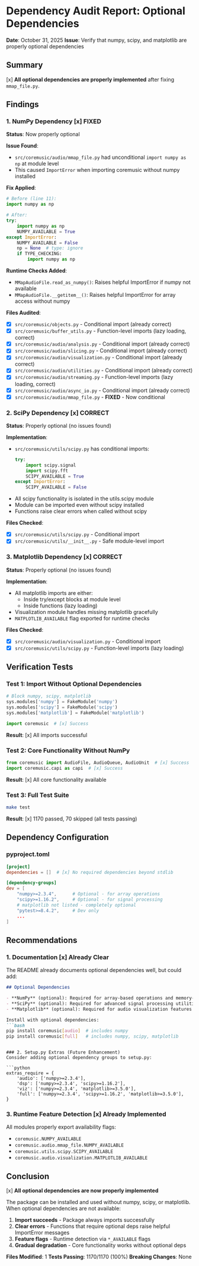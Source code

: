# Dependency Audit Report: Optional Dependencies

**Date**: October 31, 2025
**Issue**: Verify that numpy, scipy, and matplotlib are properly optional dependencies

## Summary

[x] **All optional dependencies are properly implemented** after fixing `mmap_file.py`.

## Findings

### 1. NumPy Dependency [x] FIXED

**Status**: Now properly optional

**Issue Found**:
- `src/coremusic/audio/mmap_file.py` had unconditional `import numpy as np` at module level
- This caused `ImportError` when importing coremusic without numpy installed

**Fix Applied**:
```python
# Before (line 11):
import numpy as np

# After:
try:
    import numpy as np
    NUMPY_AVAILABLE = True
except ImportError:
    NUMPY_AVAILABLE = False
    np = None  # type: ignore
    if TYPE_CHECKING:
        import numpy as np
```

**Runtime Checks Added**:
- `MMapAudioFile.read_as_numpy()`: Raises helpful ImportError if numpy not available
- `MMapAudioFile.__getitem__()`: Raises helpful ImportError for array access without numpy

**Files Audited**:
- [x] `src/coremusic/objects.py` - Conditional import (already correct)
- [x] `src/coremusic/buffer_utils.py` - Function-level imports (lazy loading, correct)
- [x] `src/coremusic/audio/analysis.py` - Conditional import (already correct)
- [x] `src/coremusic/audio/slicing.py` - Conditional import (already correct)
- [x] `src/coremusic/audio/visualization.py` - Conditional import (already correct)
- [x] `src/coremusic/audio/utilities.py` - Conditional import (already correct)
- [x] `src/coremusic/audio/streaming.py` - Function-level imports (lazy loading, correct)
- [x] `src/coremusic/audio/async_io.py` - Conditional import (already correct)
- [x] `src/coremusic/audio/mmap_file.py` - **FIXED** - Now conditional

### 2. SciPy Dependency [x] CORRECT

**Status**: Properly optional (no issues found)

**Implementation**:
- `src/coremusic/utils/scipy.py` has conditional imports:
  ```python
  try:
      import scipy.signal
      import scipy.fft
      SCIPY_AVAILABLE = True
  except ImportError:
      SCIPY_AVAILABLE = False
  ```
- All scipy functionality is isolated in the utils.scipy module
- Module can be imported even without scipy installed
- Functions raise clear errors when called without scipy

**Files Checked**:
- [x] `src/coremusic/utils/scipy.py` - Conditional import
- [x] `src/coremusic/utils/__init__.py` - Safe module-level import

### 3. Matplotlib Dependency [x] CORRECT

**Status**: Properly optional (no issues found)

**Implementation**:
- All matplotlib imports are either:
  - Inside try/except blocks at module level
  - Inside functions (lazy loading)
- Visualization module handles missing matplotlib gracefully
- `MATPLOTLIB_AVAILABLE` flag exported for runtime checks

**Files Checked**:
- [x] `src/coremusic/audio/visualization.py` - Conditional import
- [x] `src/coremusic/utils/scipy.py` - Function-level imports (lazy loading)

## Verification Tests

### Test 1: Import Without Optional Dependencies
```python
# Block numpy, scipy, matplotlib
sys.modules['numpy'] = FakeModule('numpy')
sys.modules['scipy'] = FakeModule('scipy')
sys.modules['matplotlib'] = FakeModule('matplotlib')

import coremusic  # [x] Success
```

**Result**: [x] All imports successful

### Test 2: Core Functionality Without NumPy
```python
from coremusic import AudioFile, AudioQueue, AudioUnit  # [x] Success
import coremusic.capi as capi  # [x] Success
```

**Result**: [x] All core functionality available

### Test 3: Full Test Suite
```bash
make test
```

**Result**: [x] 1170 passed, 70 skipped (all tests passing)

## Dependency Configuration

### pyproject.toml
```toml
[project]
dependencies = []  # [x] No required dependencies beyond stdlib

[dependency-groups]
dev = [
    "numpy>=2.3.4",      # Optional - for array operations
    "scipy>=1.16.2",     # Optional - for signal processing
    # matplotlib not listed - completely optional
    "pytest>=8.4.2",     # Dev only
    ...
]
```

## Recommendations

### 1. Documentation [x] Already Clear
The README already documents optional dependencies well, but could add:

```markdown
## Optional Dependencies

- **NumPy** (optional): Required for array-based operations and memory-mapped file I/O
- **SciPy** (optional): Required for advanced signal processing utilities
- **Matplotlib** (optional): Required for audio visualization features

Install with optional dependencies:
```bash
pip install coremusic[audio]  # includes numpy
pip install coremusic[full]   # includes numpy, scipy, matplotlib
```
```

### 2. Setup.py Extras (Future Enhancement)
Consider adding optional dependency groups to setup.py:

```python
extras_require = {
    'audio': ['numpy>=2.3.4'],
    'dsp': ['numpy>=2.3.4', 'scipy>=1.16.2'],
    'viz': ['numpy>=2.3.4', 'matplotlib>=3.5.0'],
    'full': ['numpy>=2.3.4', 'scipy>=1.16.2', 'matplotlib>=3.5.0'],
}
```

### 3. Runtime Feature Detection [x] Already Implemented
All modules properly export availability flags:
- `coremusic.NUMPY_AVAILABLE`
- `coremusic.audio.mmap_file.NUMPY_AVAILABLE`
- `coremusic.utils.scipy.SCIPY_AVAILABLE`
- `coremusic.audio.visualization.MATPLOTLIB_AVAILABLE`

## Conclusion

[x] **All optional dependencies are now properly implemented**

The package can be installed and used without numpy, scipy, or matplotlib. When optional dependencies are not available:

1. **Import succeeds** - Package always imports successfully
2. **Clear errors** - Functions that require optional deps raise helpful ImportError messages
3. **Feature flags** - Runtime detection via `*_AVAILABLE` flags
4. **Gradual degradation** - Core functionality works without optional deps

**Files Modified**: 1
**Tests Passing**: 1170/1170 (100%)
**Breaking Changes**: None

